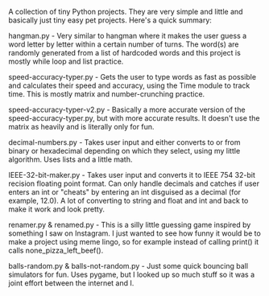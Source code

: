 A collection of tiny Python projects. They are very simple and little and basically just tiny easy pet projects. Here's a quick summary:

hangman.py - Very similar to hangman where it makes the user guess a word letter by letter within a certain number of turns. The word(s) are randomly generated from a list of hardcoded words and this project is mostly while loop and list practice.

speed-accuracy-typer.py - Gets the user to type words as fast as possible and calculates their speed and accuracy, using the Time module to track time. This is mostly matrix and number-crunching practice.

speed-accuracy-typer-v2.py - Basically a more accurate version of the speed-accuracy-typer.py, but with more accurate results. It doesn't use the matrix as heavily and is literally only for fun.

decimal-numbers.py - Takes user input and either converts to or from binary or hexadecimal depending on which they select, using my little algorithm. Uses lists and a little math.

IEEE-32-bit-maker.py - Takes user input and converts it to IEEE 754 32-bit recision floating point format. Can only handle decimals and catches if user enters an int or "cheats" by entering an int disguised as a decimal (for example, 12.0). A lot of converting to string and float and int and back to make it work and look pretty.

renamer.py & renamed.py - This is a silly little guessing game inspired by something I saw on Instagram. I just wanted to see how funny it would be to make a project using meme lingo, so for example instead of calling print() it calls none_pizza_left_beef().

balls-random.py & balls-not-random.py - Just some quick bouncing ball simulators for fun. Uses pygame, but I looked up so much stuff so it was a joint effort between the internet and I.
